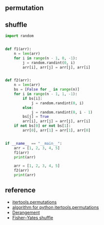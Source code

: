 ## permutation



## shuffle

```python
import random


def f1(arr):
    n = len(arr)
    for i in range(n - 1, 0, -1):
        j = random.randint(0, i)
        arr[i], arr[j] = arr[j], arr[i]


def f2(arr):
    n = len(arr)
    bs = [False for _ in range(n)]
    for i in range(n - 1, 1, -1):
        if bs[i]:
            j = random.randint(0, i)
        else:
            j = random.randint(0, i - 1)
        bs[j] = True
        arr[i], arr[j] = arr[j], arr[i]
    if not bs[0] or not bs[1]:
        arr[0], arr[1] = arr[1], arr[0]


if __name__ == "__main__":
    arr = [1, 2, 3, 4, 5]
    f1(arr)
    print(arr)

    arr = [1, 2, 3, 4, 5]
    f2(arr)
    print(arr)
```

## reference

- [itertools.permutations](https://docs.python.org/3/library/itertools.html#itertools.permutations)
- [algorithm for python itertools.permutations](https://stackoverflow.com/questions/2565619/algorithm-for-python-itertools-permutations)
- [Derangement](https://en.wikipedia.org/wiki/Derangement)
- [Fisher–Yates shuffle](https://en.wikipedia.org/wiki/Fisher%E2%80%93Yates_shuffle)
